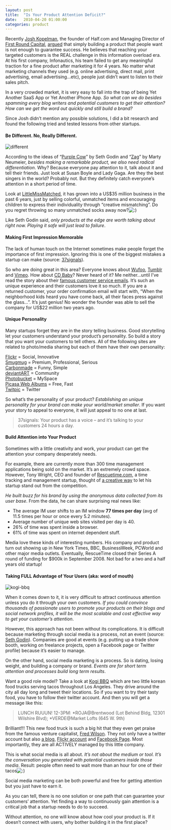 ```yaml
---
layout: post
title:  "Is Your Product Attention Deficit?"
date:   2010-04-20 01:00:00
categories: product
---
```


Recently [Josh Kopelman](http://www.linkedin.com/in/jkopelman), the founder of Half.com and Managing Director of [First Round Capital](http://firstround.com), [argued](http://redeye.firstround.com/2010/04/everyone-i-spoke-with-loved-the-idea.html) that simply building a product that people want is not enough to guarantee success. He believes that reaching your targeted customers is the REAL challenge in this information overload era. At his first company, Infonautics, his team failed to get any meaningful traction for a fine product after marketing it for 4 years. No matter what marketing channels they used (e.g. online advertising, direct mail, print advertising, email advertising…etc), people just didn’t want to listen to their sales pitch.

In a very crowded market, it is very easy to fall into the trap of being Yet Another SaaS App or Yet Another iPhone App. _So what can we do besides spamming every blog writers and potential customers to get their attention? How can we get the word out quickly and still build a brand?_

Since Josh didn’t mention any possible solutions, I did a bit research and found the following tried and tested lessons from other startups.

#### Be Different. No, Really Different.

![](http://blog.primitus.com/wp-content/uploads/2010/04/1.jpg "different")

According to the ideas of “[Purple Cow](http://www.sethgodin.com/purple/)” by Seth Godin and “[Zag](http://www.amazon.com/Zag-Number-Strategy-High-Performance-Brands/dp/0321426770)” by Marty Neumeier, _besides making a remarkable product, we also need radical differentiation_. Why? Because everyone pay attention to it, talk about it and tell their friends. Just look at Susan Boyle and Lady Gaga. Are they the best singers in the world? Probably not. But they definitely catch everyone’s attention in a short period of time.

Look at [LittleMissMatched](http://www.littlemissmatched.com), it has grown into a US$35 million business in the past 6 years, just by selling colorful, unmatched items and encouraging children to express their individuality through “creative mismatching”. Do you regret throwing so many unmatched socks away now?![:)](http://blog.primitus.com/wp-includes/images/smilies/simple-smile.png)

Like Seth Godin said, _only products at the edge are worth talking about right now. Playing it safe will just lead to failure_.

#### Making First Impression Memorable

The lack of human touch on the Internet sometimes make people forget the importance of first impression. Ignoring this is one of the biggest mistakes a startup can make (source: [37signals](http://gettingreal.37signals.com/ch09_The_Blank_Slate.php)).

So who are doing great in this area? Everyone knows about [Wufoo](http://wufoo.com), [Tumblr](http://tumblr.com) and [Vimeo](http://vimeo.com). How about [CD Baby](http://cdbaby.com)? Never heard of it? Me neither…until I’ve read the story about their [famous customer service emails](http://sharealike.org/index.php/2009/10/07/cd-babys-shipment-confirmation-email/). It’s such an unique experience and their customers love it so much. If you are a returned customer, your order confirmation email will start with, “When the neighborhood kids heard you have come back, all their faces press against the glass…”. It’s just genius! No wonder the founder was able to sell the company for US$22 million two years ago.

#### Unique Personality

Many startups forget they are in the story telling business. Good storytelling let your customers understand your product’s personality. So build a story that you want your customers to tell others. All of the following sites are related to photo/media sharing but each of them have their own personality:

[Flickr](http://flickr.com) = Social, Innovative  
 [Smugmug](http://smugmug.com) = Premium, Professional, Serious  
 [Carbonmade](http://carbonmade.com) = Funny, Simple  
 [deviantART](http://deviantART.com) = Community  
 [Photobucket](http://Photobucket.com) = MySpace  
 [Picasa Web Albums](http://picasaweb.google.com) = Free, Fast  
 [Twitpic](http://Twitpic.com) = Twitter

So what’s the personality of your product? _Establishing an unique personality for your brand can make your world/market smaller_. If you want your story to appeal to everyone, it will just appeal to no one at last.

> 37signals: Your product has a voice – and it’s talking to your customers 24 hours a day.

#### Build Attention into Your Product

Sometimes with a little creativity and work, your product can get the attention your company desperately needs.

For example, there are currently more than 300 time management applications being sold on the market. It’s an extremely crowd space. However, Tony Wright, CEO and founder of [Rescuetime.com](http://Rescuetime.com), a time tracking and management startup, thought of [a creative way](http://blog.avangate.com/startup-software-business/) to let his startup stand out from the competition.

_He built buzz for his brand by using the anonymous data collected from its user base_. From the data, he can share surprising real news like:

*   The average IM user shifts to an IM window **77 times per day** (avg of 11.5 times per hour or once every 5.2 minutes).
*   Average number of unique web sites visited per day is 40.
*   26% of time was spent inside a browser.
*   61% of time was spent on internet dependent stuff.

Media love these kinds of interesting numbers. His company and product turn out showing up in New York Times, BBC, BusinessWeek, PCWorld and other major media outlets. Eventually, RescueTime closed their Series A round of funding for $900k in September 2008\. Not bad for a two and a half years old startup!

#### Taking FULL Advantage of Your Users (aka: word of mouth)

![](http://blog.primitus.com/wp-content/uploads/2010/04/kogi-bbq.jpg "kogi-bbq")

When it comes down to it, it is very difficult to attract continuous attention unless you do it through your own customers. _If you could convince thousands of passionate users to promote your products on their blogs and social network profiles, it will be the most scalable and cost effective way to get your customer’s attention_.

However, this approach has not been without its complications. It is difficult because marketing through social media is a process, not an event (source: [Seth Godin](http://sethgodin.typepad.com/seths_blog/2009/12/the-reason-social-media-is-so-difficult-for-most-organizations.html)). Companies are good at events (e.g. putting up a trade show booth, working on freelance projects, open a Facebook page or Twitter profile) because it’s easier to manage.

On the other hand, social media marketing is a process. So is dating, losing weight, and building a company or brand. _Events are for short term attention and processes build long term results_.

Want a good role model? Take a look at [Kogi BBQ](http://kogibbq.com/) which are two little korean food trucks serving tacos throughout Los Angeles. They drive around the city all day long and tweet their locations. So if you want to try their tasty food, you have to follow their twitter account. And then you will get a message like this:

> LUNCH RUUUN! 12-3PM: *ROJA@Brentwood (Lot Behind Bldg, 12301 Wilshire Blvd); *VERDE@Market Lofts (645 W. 9th)

Brilliant!!! This new food truck is such a big hit that they even get praise from the famous venture capitalist, [Fred Wilson](http://www.avc.com/a_vc/2009/04/earning-your-media.html). They not only have a twitter account but also [a blog](http://kogibbq.com/), [Flickr account](http://www.flickr.com/photos/kogibbq/) and [Facebook Page](http://www.facebook.com/pages/Kogi-BBQ/69270921928). Most importantly, they are all ACTIVELY managed by this little company.

This is what social media is all about. _It’s not about the medium or tool. It’s the conversation you generated with potential customers inside those media_. Result: people often need to wait more than an hour for one of their tacos![:)](http://blog.primitus.com/wp-includes/images/smilies/simple-smile.png)

Social media marketing can be both powerful and free for getting attention but you just have to earn it.

As you can tell, there is no one solution or one path that can guarantee your customers’ attention. Yet finding a way to continuously gain attention is a critical job that a startup needs to do to succeed.

Without attention, no one will know about how cool your product is. If it doesn’t connect with users, why bother building it in the first place?
